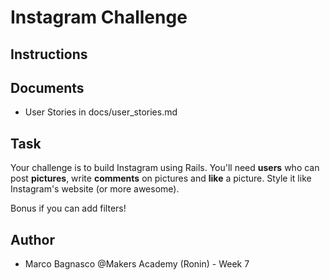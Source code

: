 Instagram Challenge
===================



Instructions
------------

Documents
---------

* User Stories in docs/user_stories.md

Task
----

Your challenge is to build Instagram using Rails. You'll need **users** who can post **pictures**, write **comments** on pictures and **like** a picture. Style it like Instagram's website (or more awesome).

Bonus if you can add filters!


Author
------

* Marco Bagnasco @Makers Academy (Ronin) - Week 7
